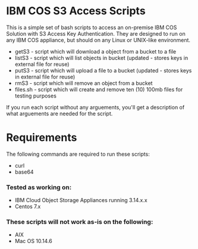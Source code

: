 # IBM COS S3 Access Scripts
This is a simple set of bash scripts to access an on-premise IBM COS Solution with S3 Access Key Authentication.  They are designed to run on any IBM COS appliance, but should on any Linux or UNIX-like environment.

* getS3 - script which will download a object from a bucket to a file
* listS3 - script which will list objects in bucket (updated - stores keys in external file for reuse)
* putS3 - script which will upload a file to a bucket (updated - stores keys in external file for reuse)
* rmS3 - script which will remove an object from a bucket
* files.sh - script which will create and remove ten (10) 100mb files for testing purposes

If you run each script without any arguements, you'll get a description of what arguements are needed for the script.

# Requirements

The following commands are required to run these scripts:

* curl
* base64

### Tested as working on:

* IBM Cloud Object Storage Appliances running 3.14.x.x
* Centos 7.x

### These scripts will not work as-is on the following:

* AIX
* Mac OS 10.14.6

